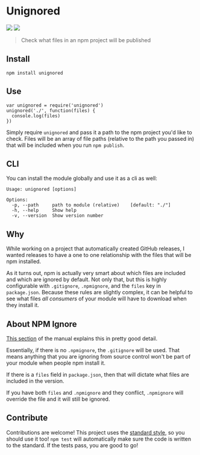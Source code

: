 # Unignored

[![](https://img.shields.io/npm/v/unignored.svg?style=flat-square)](https://www.npmjs.com/package/unignored)
[![](https://img.shields.io/travis/paulcpederson/unignored.svg?style=flat-square)](https://travis-ci.org/paulcpederson/unignored)

> Check what files in an npm project will be published

## Install

```
npm install unignored
```

## Use

```
var unignored = require('unignored')
unignored('./', function(files) {
  console.log(files)
})
```

Simply require `unignored` and pass it a path to the npm project you'd like to check. Files will be an array of file paths (relative to the path you passed in) that will be included when you run `npm publish`.

## CLI

You can install the module globally and use it as a cli as well:

```
Usage: unignored [options]

Options:
  -p, --path     path to module (relative)    [default: "./"]
  -h, --help     Show help
  -v, --version  Show version number
```

## Why

While working on a project that automatically created GitHub releases, I wanted releases to have a one to one relationship with the files that will be npm installed.

As it turns out, npm is actually very smart about which files are included and which are ignored by default. Not only that, but this is highly configurable with `.gitignore`, `.npmignore`, and the `files` key in `package.json`. Because these rules are slightly complex, it can be helpful to see what files *all consumers* of your module will have to download when they install it.

## About NPM Ignore

[This section](https://github.com/npm/npm/blob/448efd0eaa6f97af0889bf47efc543a1ea2f8d7e/doc/misc/npm-developers.md#keeping-files-out-of-your-package) of the manual explains this in pretty good detail.

Essentially, if there is no `.npmignore`,  the `.gitignore` will be used. That means anything that you are ignoring from source control won't be part of your module when people npm install it.

If there is a `files` field in `package.json`, then that will dictate what files are included in the version.

If you have both `files` and `.npmignore` and they conflict, `.npmignore` will override the file and it will still be ignored.

## Contribute

Contributions are welcome! This project uses the [standard style](https://github.com/feross/standard), so you should use it too! `npm test` will automatically make sure the code is written to the standard. If the tests pass, you are good to go!
